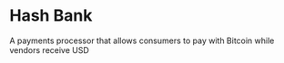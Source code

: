 # Hash Bank
A payments processor that allows consumers to pay with Bitcoin while vendors receive USD
